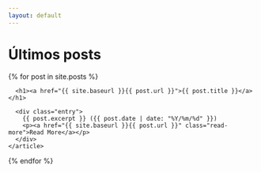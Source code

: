 ```yaml
---
layout: default
---
```


# Últimos posts
<div class="posts">
  {% for post in site.posts %}
    <article class="post">

      <h1><a href="{{ site.baseurl }}{{ post.url }}">{{ post.title }}</a></h1>

      <div class="entry">
        {{ post.excerpt }} ({{ post.date | date: "%Y/%m/%d" }})
        <p><a href="{{ site.baseurl }}{{ post.url }}" class="read-more">Read More</a></p>
      </div>
    </article>
  {% endfor %}
</div>